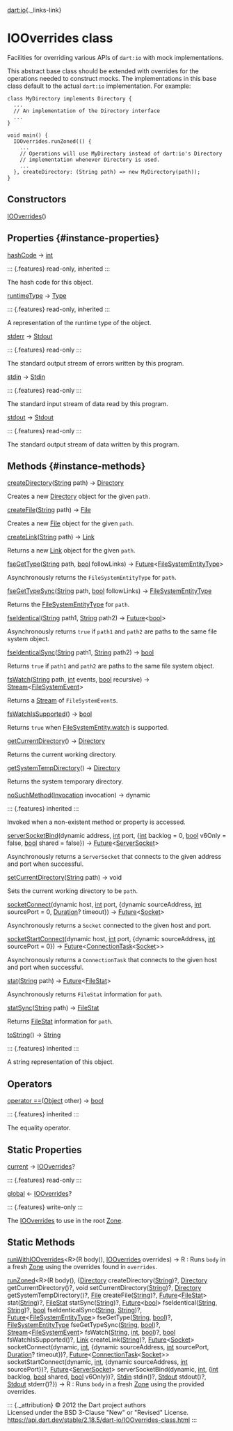 [dart:io](../dart-io/dart-io-library){._links-link}

IOOverrides class
=================

Facilities for overriding various APIs of `dart:io` with mock
implementations.

This abstract base class should be extended with overrides for the
operations needed to construct mocks. The implementations in this base
class default to the actual `dart:io` implementation. For example:

``` {.language-dart data-language="dart"}
class MyDirectory implements Directory {
  ...
  // An implementation of the Directory interface
  ...
}

void main() {
  IOOverrides.runZoned(() {
    ...
    // Operations will use MyDirectory instead of dart:io's Directory
    // implementation whenever Directory is used.
    ...
  }, createDirectory: (String path) => new MyDirectory(path));
}
```

Constructors
------------

[IOOverrides](iooverrides/iooverrides)()

Properties {#instance-properties}
----------

[hashCode](../dart-core/object/hashcode) → [int](../dart-core/int-class)

::: {.features}
read-only, inherited
:::

The hash code for this object.

[runtimeType](../dart-core/object/runtimetype) →
[Type](../dart-core/type-class)

::: {.features}
read-only, inherited
:::

A representation of the runtime type of the object.

[stderr](iooverrides/stderr) → [Stdout](stdout-class)

::: {.features}
read-only
:::

The standard output stream of errors written by this program.

[stdin](iooverrides/stdin) → [Stdin](stdin-class)

::: {.features}
read-only
:::

The standard input stream of data read by this program.

[stdout](iooverrides/stdout) → [Stdout](stdout-class)

::: {.features}
read-only
:::

The standard output stream of data written by this program.

Methods {#instance-methods}
-------

[createDirectory](iooverrides/createdirectory)([String](../dart-core/string-class)
path) → [Directory](directory-class)

Creates a new [Directory](directory-class) object for the given `path`.

[createFile](iooverrides/createfile)([String](../dart-core/string-class)
path) → [File](file-class)

Creates a new [File](file-class) object for the given `path`.

[createLink](iooverrides/createlink)([String](../dart-core/string-class)
path) → [Link](link-class)

Returns a new [Link](link-class) object for the given `path`.

[fseGetType](iooverrides/fsegettype)([String](../dart-core/string-class)
path, [bool](../dart-core/bool-class) followLinks) →
[Future](../dart-async/future-class)\<[FileSystemEntityType](filesystementitytype-class)\>

Asynchronously returns the `FileSystemEntityType` for `path`.

[fseGetTypeSync](iooverrides/fsegettypesync)([String](../dart-core/string-class)
path, [bool](../dart-core/bool-class) followLinks) →
[FileSystemEntityType](filesystementitytype-class)

Returns the [FileSystemEntityType](filesystementitytype-class) for
`path`.

[fseIdentical](iooverrides/fseidentical)([String](../dart-core/string-class)
path1, [String](../dart-core/string-class) path2) →
[Future](../dart-async/future-class)\<[bool](../dart-core/bool-class)\>

Asynchronously returns `true` if `path1` and `path2` are paths to the
same file system object.

[fseIdenticalSync](iooverrides/fseidenticalsync)([String](../dart-core/string-class)
path1, [String](../dart-core/string-class) path2) →
[bool](../dart-core/bool-class)

Returns `true` if `path1` and `path2` are paths to the same file system
object.

[fsWatch](iooverrides/fswatch)([String](../dart-core/string-class) path,
[int](../dart-core/int-class) events, [bool](../dart-core/bool-class)
recursive) →
[Stream](../dart-async/stream-class)\<[FileSystemEvent](filesystemevent-class)\>

Returns a [Stream](../dart-async/stream-class) of `FileSystemEvent`s.

[fsWatchIsSupported](iooverrides/fswatchissupported)() →
[bool](../dart-core/bool-class)

Returns `true` when [FileSystemEntity.watch](filesystementity/watch) is
supported.

[getCurrentDirectory](iooverrides/getcurrentdirectory)() →
[Directory](directory-class)

Returns the current working directory.

[getSystemTempDirectory](iooverrides/getsystemtempdirectory)() →
[Directory](directory-class)

Returns the system temporary directory.

[noSuchMethod](../dart-core/object/nosuchmethod)([Invocation](../dart-core/invocation-class)
invocation) → dynamic

::: {.features}
inherited
:::

Invoked when a non-existent method or property is accessed.

[serverSocketBind](iooverrides/serversocketbind)(dynamic address,
[int](../dart-core/int-class) port, {[int](../dart-core/int-class)
backlog = 0, [bool](../dart-core/bool-class) v6Only = false,
[bool](../dart-core/bool-class) shared = false}) →
[Future](../dart-async/future-class)\<[ServerSocket](serversocket-class)\>

Asynchronously returns a `ServerSocket` that connects to the given
address and port when successful.

[setCurrentDirectory](iooverrides/setcurrentdirectory)([String](../dart-core/string-class)
path) → void

Sets the current working directory to be `path`.

[socketConnect](iooverrides/socketconnect)(dynamic host,
[int](../dart-core/int-class) port, {dynamic sourceAddress,
[int](../dart-core/int-class) sourcePort = 0,
[Duration](../dart-core/duration-class)? timeout}) →
[Future](../dart-async/future-class)\<[Socket](socket-class)\>

Asynchronously returns a `Socket` connected to the given host and port.

[socketStartConnect](iooverrides/socketstartconnect)(dynamic host,
[int](../dart-core/int-class) port, {dynamic sourceAddress,
[int](../dart-core/int-class) sourcePort = 0}) →
[Future](../dart-async/future-class)\<[ConnectionTask](connectiontask-class)\<[Socket](socket-class)\>\>

Asynchronously returns a `ConnectionTask` that connects to the given
host and port when successful.

[stat](iooverrides/stat)([String](../dart-core/string-class) path) →
[Future](../dart-async/future-class)\<[FileStat](filestat-class)\>

Asynchronously returns `FileStat` information for `path`.

[statSync](iooverrides/statsync)([String](../dart-core/string-class)
path) → [FileStat](filestat-class)

Returns [FileStat](filestat-class) information for `path`.

[toString](../dart-core/object/tostring)() →
[String](../dart-core/string-class)

::: {.features}
inherited
:::

A string representation of this object.

Operators
---------

[operator
==](../dart-core/object/operator_equals)([Object](../dart-core/object-class)
other) → [bool](../dart-core/bool-class)

::: {.features}
inherited
:::

The equality operator.

Static Properties
-----------------

[current](iooverrides/current) → [IOOverrides](iooverrides-class)?

::: {.features}
read-only
:::

[global](iooverrides/global) ← [IOOverrides](iooverrides-class)?

::: {.features}
write-only
:::

The [IOOverrides](iooverrides-class) to use in the root
[Zone](../dart-async/zone-class).

Static Methods
--------------

[runWithIOOverrides](iooverrides/runwithiooverrides)\<R\>(R body(), [IOOverrides](iooverrides-class) overrides) → R
:   Runs `body` in a fresh [Zone](../dart-async/zone-class) using the
    overrides found in `overrides`.

[runZoned](iooverrides/runzoned)\<R\>(R body(), {[Directory](directory-class) createDirectory([String](../dart-core/string-class))?, [Directory](directory-class) getCurrentDirectory()?, void setCurrentDirectory([String](../dart-core/string-class))?, [Directory](directory-class) getSystemTempDirectory()?, [File](file-class) createFile([String](../dart-core/string-class))?, [Future](../dart-async/future-class)\<[FileStat](filestat-class)\> stat([String](../dart-core/string-class))?, [FileStat](filestat-class) statSync([String](../dart-core/string-class))?, [Future](../dart-async/future-class)\<[bool](../dart-core/bool-class)\> fseIdentical([String](../dart-core/string-class), [String](../dart-core/string-class))?, [bool](../dart-core/bool-class) fseIdenticalSync([String](../dart-core/string-class), [String](../dart-core/string-class))?, [Future](../dart-async/future-class)\<[FileSystemEntityType](filesystementitytype-class)\> fseGetType([String](../dart-core/string-class), [bool](../dart-core/bool-class))?, [FileSystemEntityType](filesystementitytype-class) fseGetTypeSync([String](../dart-core/string-class), [bool](../dart-core/bool-class))?, [Stream](../dart-async/stream-class)\<[FileSystemEvent](filesystemevent-class)\> fsWatch([String](../dart-core/string-class), [int](../dart-core/int-class), [bool](../dart-core/bool-class))?, [bool](../dart-core/bool-class) fsWatchIsSupported()?, [Link](link-class) createLink([String](../dart-core/string-class))?, [Future](../dart-async/future-class)\<[Socket](socket-class)\> socketConnect(dynamic, [int](../dart-core/int-class), {dynamic sourceAddress, [int](../dart-core/int-class) sourcePort, [Duration](../dart-core/duration-class)? timeout})?, [Future](../dart-async/future-class)\<[ConnectionTask](connectiontask-class)\<[Socket](socket-class)\>\> socketStartConnect(dynamic, [int](../dart-core/int-class), {dynamic sourceAddress, [int](../dart-core/int-class) sourcePort})?, [Future](../dart-async/future-class)\<[ServerSocket](serversocket-class)\> serverSocketBind(dynamic, [int](../dart-core/int-class), {[int](../dart-core/int-class) backlog, [bool](../dart-core/bool-class) shared, [bool](../dart-core/bool-class) v6Only})?, [Stdin](stdin-class) stdin()?, [Stdout](stdout-class) stdout()?, [Stdout](stdout-class) stderr()?}) → R
:   Runs `body` in a fresh [Zone](../dart-async/zone-class) using the
    provided overrides.

::: {._attribution}
© 2012 the Dart project authors\
Licensed under the BSD 3-Clause \"New\" or \"Revised\" License.\
<https://api.dart.dev/stable/2.18.5/dart-io/IOOverrides-class.html>
:::
